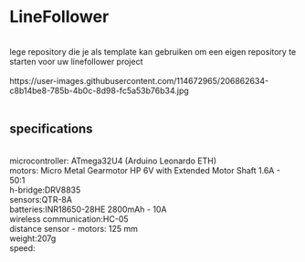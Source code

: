 # LineFollower
<br />
lege repository die je als template kan gebruiken om een eigen repository te starten voor uw linefollower project
<br />
<br />
https://user-images.githubusercontent.com/114672965/206862634-c8b14be8-785b-4b0c-8d98-fc5a53b76b34.jpg
<br />
<br />
  
## specifications
<br />
microcontroller: ATmega32U4 (Arduino Leonardo ETH)
<br />
motors: Micro Metal Gearmotor HP 6V with Extended Motor Shaft 1.6A - 50:1
<br />
h-bridge:DRV8835
<br />
sensors:QTR-8A
<br />
batteries:INR18650-28HE 2800mAh - 10A
<br />
wireless communication:HC-05
<br />
distance sensor - motors: 125 mm
<br />
weight:207g
<br />
speed: 
<br />
